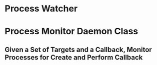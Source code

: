 # Process Watcher

# Process Monitor Daemon Class
## Given a Set of Targets and a Callback, Monitor Processes for Create and Perform Callback